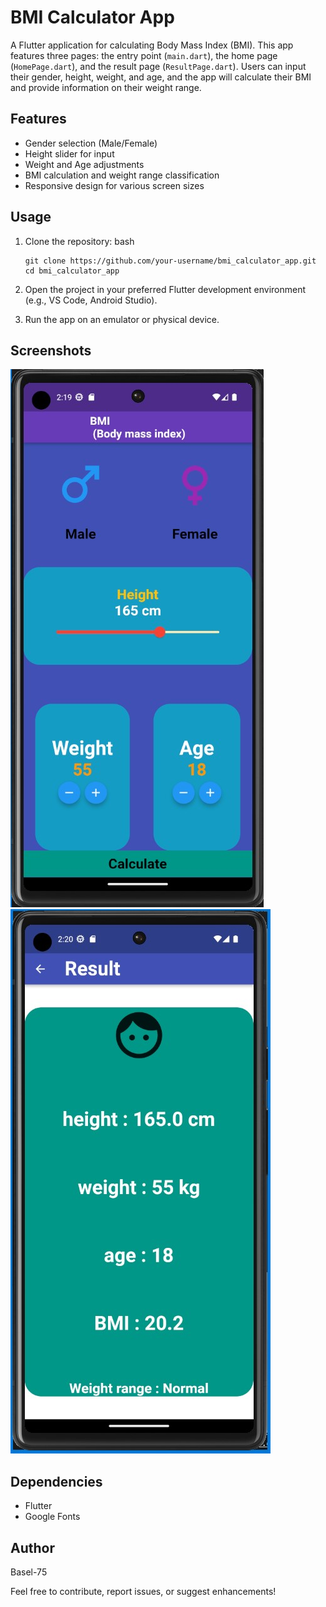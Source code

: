 # BMI Calculator App

A Flutter application for calculating Body Mass Index (BMI). This app features three pages: the entry point (`main.dart`), the home page (`HomePage.dart`), and the result page (`ResultPage.dart`). Users can input their gender, height, weight, and age, and the app will calculate their BMI and provide information on their weight range.

## Features

- Gender selection (Male/Female)
- Height slider for input
- Weight and Age adjustments
- BMI calculation and weight range classification
- Responsive design for various screen sizes

## Usage

1. Clone the repository:
bash
    ```
    git clone https://github.com/your-username/bmi_calculator_app.git
    cd bmi_calculator_app
    ```

2. Open the project in your preferred Flutter development environment (e.g., VS Code, Android Studio).

3. Run the app on an emulator or physical device.

## Screenshots

![Homepage](/assets/images/Homepage.jpg)
![Result](/assets/images/Result.jpg)

## Dependencies

- Flutter
- Google Fonts

## Author

Basel-75

Feel free to contribute, report issues, or suggest enhancements!
